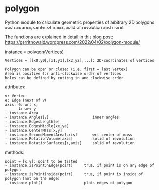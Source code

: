 # polygon
Python module to calculate geometric properties of arbitrary 2D polygons such as area, center of mass, solid of revolution and more!

The functions are explained in detail in this blog post:
https://gerritnowald.wordpress.com/2022/04/02/polygon-module/


instance = polygon(Vertices)

    Vertices = [[x0,y0],[x1,y1],[x2,y2],...]: 2D-coordinates of vertices
    
    Polygon can be open or closed (i.e. first = last vertex)
    Area is positive for anti-clockwise order of vertices
    holes can be defined by cutting in and clockwise order


attributes:

    v: Vertex
    e: Edge (next of v)
    axis: 0: wrt x, 
          1: wrt y   
    - instance.Area
    - instance.Angles[v]                    inner angles
    - instance.EdgesLength[e]
    - instance.EdgesMiddle[xe,ye]
    - instance.CenterMass[x,y]
    - instance.SecondMomentArea[axis]       wrt center of mass
    - instance.RotationVolume[axis]         solid of revolution
    - instance.RotationSurfaces[e,axis]     solid of revolution
    

methods:

    point = [x,y]: point to be tested
    - instance.isPointOnEdge(point)     true, if point is on any edge of polygon
    - instance.isPointInside(point)     true, if point is inside of polygon (not on the edge)
    - instance.plot()                   plots edges of polygon
